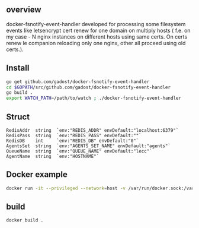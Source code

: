 ## overview
docker-fsnotify-event-handler developed for processing some filesystem events like letsencrypt cert renew for one domain on multiply hosts ( f.e. on my case - N nginx instances on different hosts using same certs. On certs renew le companion reloading only one nginx, other all proceed using old certs.).

## Install

```bash
go get github.com/gadost/docker-fsnotify-event-handler
cd $GOPATH/src/github.com/gadost/docker-fsnotify-event-handler
go build .
export WATCH_PATH=/path/to/watch ; ./docker-fsnotify-event-handler

```
## Struct
```golang
RedisAddr  string  `env:"REDIS_ADDR" envDefault:"localhost:6379"`
RedisPass  string  `env:"REDIS_PASS" envDefault:""`
RedisDB    int     `env:"REDIS_DB" envDefault:"0"`
AgentsSet  string  `env:"AGENTS_SET_NAME" envDefault:"agents"`
QueueName  string  `env:"QUEUE_NAME" envDefault:"lecc"`
AgentName  string  `env:"HOSTNAME"`
```

## Docker example

```bash
docker run -it --privileged --network=host -v /var/run/docker.sock:/var/run/docker.sock -v /root/gotest:/dir -e WATCH_PATH=/dir -e "REDIS_ADDR=somehost:6379" maxn/docker-fsnotify-event-handler:v1
```

## build
```bash
docker build .
```
